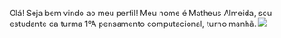 Olá!
Seja bem vindo ao meu perfil!
Meu nome é Matheus Almeida, sou estudante da turma 1°A pensamento computacional, turno manhã.
![](https://tenor.com/pt-BR/view/goku-shitpost-meme-árabe-gif-17567395619641346930)

